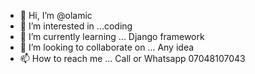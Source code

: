 - 👋 Hi, I’m @olamic
- 👀 I’m interested in ...coding 
- 🌱 I’m currently learning ... Django framework
- 💞️ I’m looking to collaborate on ... Any idea
- 📫 How to reach me ... Call or Whatsapp 07048107043

<!---
olamic/olamic is a ✨ special ✨ repository because its `README.md` (this file) appears on your GitHub profile.
You can click the Preview link to take a look at your changes.
--->
